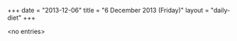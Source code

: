 +++
date = "2013-12-06"
title = "6 December 2013 (Friday)"
layout = "daily-diet"
+++

<p>&lt;no entries&gt;</p>